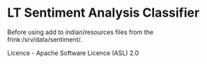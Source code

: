LT Sentiment Analysis Classifier 
===============================

Before using add to indian/resources files from the frink:/srv/data/sentiment/.

Licence - Apache Software Licence (ASL) 2.0


